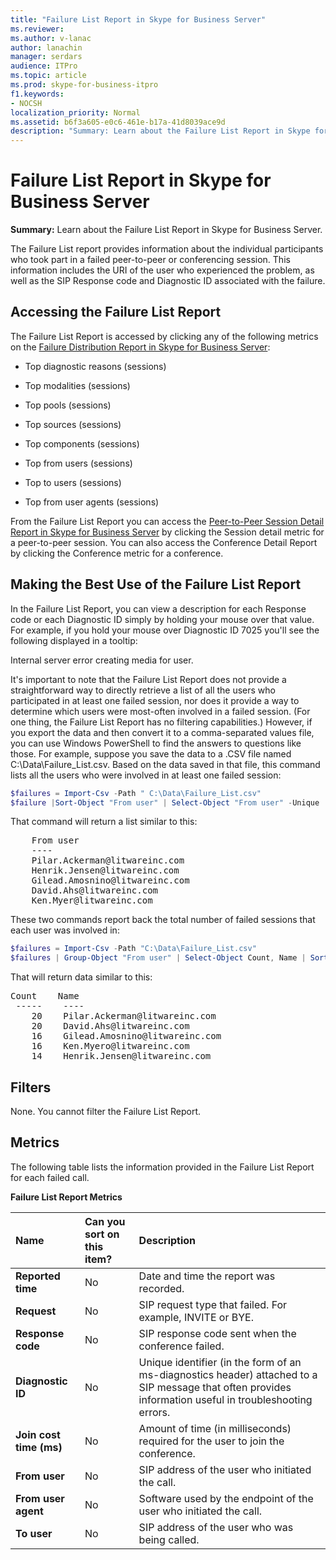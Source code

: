 ```yaml
---
title: "Failure List Report in Skype for Business Server"
ms.reviewer: 
ms.author: v-lanac
author: lanachin
manager: serdars
audience: ITPro
ms.topic: article
ms.prod: skype-for-business-itpro
f1.keywords:
- NOCSH
localization_priority: Normal
ms.assetid: b6f3a605-e0c6-461e-b17a-41d8039ace9d
description: "Summary: Learn about the Failure List Report in Skype for Business Server."
---
```


# Failure List Report in Skype for Business Server 
 
**Summary:** Learn about the Failure List Report in Skype for Business Server.
  
The Failure List report provides information about the individual participants who took part in a failed peer-to-peer or conferencing session. This information includes the URI of the user who experienced the problem, as well as the SIP Response code and Diagnostic ID associated with the failure.
  
## Accessing the Failure List Report

The Failure List Report is accessed by clicking any of the following metrics on the [Failure Distribution Report in Skype for Business Server](failure-distribution-report.md):
  
- Top diagnostic reasons (sessions)
    
- Top modalities (sessions)
    
- Top pools (sessions)
    
- Top sources (sessions)
    
- Top components (sessions)
    
- Top from users (sessions)
    
- Top to users (sessions)
    
- Top from user agents (sessions)
    
From the Failure List Report you can access the [Peer-to-Peer Session Detail Report in Skype for Business Server](peer-to-peer-session-detail-report.md) by clicking the Session detail metric for a peer-to-peer session. You can also access the Conference Detail Report by clicking the Conference metric for a conference.
  
## Making the Best Use of the Failure List Report

In the Failure List Report, you can view a description for each Response code or each Diagnostic ID simply by holding your mouse over that value. For example, if you hold your mouse over Diagnostic ID 7025 you'll see the following displayed in a tooltip:
  
Internal server error creating media for user.
  
It's important to note that the Failure List Report does not provide a straightforward way to directly retrieve a list of all the users who participated in at least one failed session, nor does it provide a way to determine which users were most-often involved in a failed session. (For one thing, the Failure List Report has no filtering capabilities.) However, if you export the data and then convert it to a comma-separated values file, you can use Windows PowerShell to find the answers to questions like those. For example, suppose you save the data to a .CSV file named C:\Data\Failure_List.csv. Based on the data saved in that file, this command lists all the users who were involved in at least one failed session: 
  
```PowerShell
$failures = Import-Csv -Path " C:\Data\Failure_List.csv"
$failure |Sort-Object "From user" | Select-Object "From user" -Unique
```

That command will return a list similar to this:
  
<pre>
    From user
    ----
    Pilar.Ackerman@litwareinc.com
    Henrik.Jensen@litwareinc.com
    Gilead.Amosnino@litwareinc.com
    David.Ahs@litwareinc.com
    Ken.Myer@litwareinc.com
</pre>

These two commands report back the total number of failed sessions that each user was involved in:
  
```PowerShell
$failures = Import-Csv -Path "C:\Data\Failure_List.csv"
$failures | Group-Object "From user" | Select-Object Count, Name | Sort-Object -Property Count -Descending
```

That will return data similar to this:
  
<pre>
Count    Name
 -----    ----
    20    Pilar.Ackerman@litwareinc.com
    20    David.Ahs@litwareinc.com
    16    Gilead.Amosnino@litwareinc.com
    16    Ken.Myero@litwareinc.com
    14    Henrik.Jensen@litwareinc.com
</pre>

## Filters

None. You cannot filter the Failure List Report.
  
## Metrics

The following table lists the information provided in the Failure List Report for each failed call.
  
**Failure List Report Metrics**

|**Name**|**Can you sort on this item?**|**Description**|
|:-----|:-----|:-----|
|**Reported time** <br/> |No  <br/> |Date and time the report was recorded.  <br/> |
|**Request** <br/> |No  <br/> |SIP request type that failed. For example, INVITE or BYE.  <br/> |
|**Response code** <br/> |No  <br/> |SIP response code sent when the conference failed.  <br/> |
|**Diagnostic ID** <br/> |No  <br/> |Unique identifier (in the form of an ms-diagnostics header) attached to a SIP message that often provides information useful in troubleshooting errors.  <br/> |
|**Join cost time (ms)** <br/> |No  <br/> |Amount of time (in milliseconds) required for the user to join the conference.  <br/> |
|**From user** <br/> |No  <br/> |SIP address of the user who initiated the call.  <br/> |
|**From user agent** <br/> |No  <br/> |Software used by the endpoint of the user who initiated the call.  <br/> |
|**To user** <br/> |No  <br/> |SIP address of the user who was being called.  <br/> |
   

